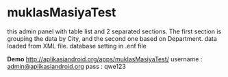 # muklasMasiyaTest
this admin panel with table list and 2 separated sections. The first section is grouping the data by City, and the second one based on Department. data loaded from XML file.
database setting in .enf file

<b>Demo</b>
http://aplikasiandroid.org/apps/muklasMasiyaTest/
username : admin@aplikasiandroid.org
pass : qwe123





